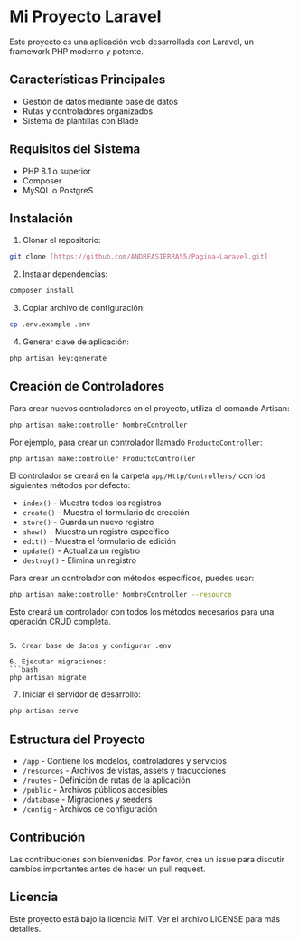 # Mi Proyecto Laravel

Este proyecto es una aplicación web desarrollada con Laravel, un framework PHP moderno y potente.

## Características Principales

- Gestión de datos mediante base de datos
- Rutas y controladores organizados
- Sistema de plantillas con Blade

## Requisitos del Sistema

- PHP 8.1 o superior
- Composer
- MySQL o PostgreS

## Instalación

1. Clonar el repositorio:
```bash
git clone [https://github.com/ANDREASIERRA55/Pagina-Laravel.git]
```

2. Instalar dependencias:
```bash
composer install
```

3. Copiar archivo de configuración:
```bash
cp .env.example .env
```

4. Generar clave de aplicación:
```bash
php artisan key:generate
```

## Creación de Controladores

Para crear nuevos controladores en el proyecto, utiliza el comando Artisan:

```bash
php artisan make:controller NombreController
```

Por ejemplo, para crear un controlador llamado `ProductoController`:
```bash
php artisan make:controller ProductoController
```

El controlador se creará en la carpeta `app/Http/Controllers/` con los siguientes métodos por defecto:
- `index()` - Muestra todos los registros
- `create()` - Muestra el formulario de creación
- `store()` - Guarda un nuevo registro
- `show()` - Muestra un registro específico
- `edit()` - Muestra el formulario de edición
- `update()` - Actualiza un registro
- `destroy()` - Elimina un registro

Para crear un controlador con métodos específicos, puedes usar:
```bash
php artisan make:controller NombreController --resource
```

Esto creará un controlador con todos los métodos necesarios para una operación CRUD completa.
```

5. Crear base de datos y configurar .env

6. Ejecutar migraciones:
```bash
php artisan migrate
```

7. Iniciar el servidor de desarrollo:
```bash
php artisan serve
```

## Estructura del Proyecto

- `/app` - Contiene los modelos, controladores y servicios
- `/resources` - Archivos de vistas, assets y traducciones
- `/routes` - Definición de rutas de la aplicación
- `/public` - Archivos públicos accesibles
- `/database` - Migraciones y seeders
- `/config` - Archivos de configuración

## Contribución

Las contribuciones son bienvenidas. Por favor, crea un issue para discutir cambios importantes antes de hacer un pull request.

## Licencia

Este proyecto está bajo la licencia MIT. Ver el archivo LICENSE para más detalles.
